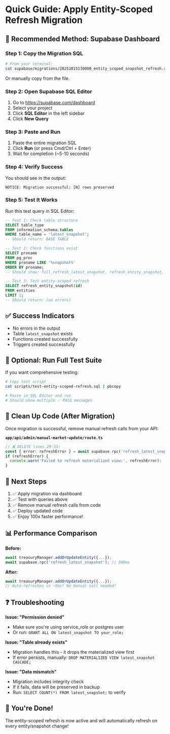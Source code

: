 # Quick Guide: Apply Entity-Scoped Refresh Migration

## 🎯 Recommended Method: Supabase Dashboard

### Step 1: Copy the Migration SQL

```bash
# From your terminal:
cat supabase/migrations/20251015130000_entity_scoped_snapshot_refresh.sql | pbcopy
```

Or manually copy from the file.

### Step 2: Open Supabase SQL Editor

1. Go to https://supabase.com/dashboard
2. Select your project
3. Click **SQL Editor** in the left sidebar
4. Click **New Query**

### Step 3: Paste and Run

1. Paste the entire migration SQL
2. Click **Run** (or press Cmd/Ctrl + Enter)
3. Wait for completion (~5-10 seconds)

### Step 4: Verify Success

You should see in the output:
```
NOTICE: Migration successful: [N] rows preserved
```

### Step 5: Test It Works

Run this test query in SQL Editor:

```sql
-- Test 1: Check table structure
SELECT table_type 
FROM information_schema.tables 
WHERE table_name = 'latest_snapshot';
-- Should return: BASE TABLE

-- Test 2: Check functions exist
SELECT proname 
FROM pg_proc 
WHERE proname LIKE '%snapshot%' 
ORDER BY proname;
-- Should show: full_refresh_latest_snapshot, refresh_entity_snapshot, refresh_latest_snapshot

-- Test 3: Test entity-scoped refresh
SELECT refresh_entity_snapshot(id) 
FROM entities 
LIMIT 1;
-- Should return: (no errors)
```

## ✅ Success Indicators

- No errors in the output
- Table `latest_snapshot` exists
- Functions created successfully
- Triggers created successfully

## 🧪 Optional: Run Full Test Suite

If you want comprehensive testing:

```bash
# Copy test script
cat scripts/test-entity-scoped-refresh.sql | pbcopy

# Paste in SQL Editor and run
# Should show multiple ✅ PASS messages
```

## 🧹 Clean Up Code (After Migration)

Once migration is successful, remove manual refresh calls from your API:

**`app/api/admin/manual-market-update/route.ts`**
```typescript
// ❌ DELETE lines 29-33:
const { error: refreshError } = await supabase.rpc('refresh_latest_snapshot');
if (refreshError) {
  console.warn('Failed to refresh materialized view:', refreshError);
}
```

## 🚀 Next Steps

1. ✅ Apply migration via dashboard
2. ✅ Test with queries above  
3. ✅ Remove manual refresh calls from code
4. ✅ Deploy updated code
5. ✅ Enjoy 100x faster performance!

## 📊 Performance Comparison

**Before:**
```typescript
await treasuryManager.addOrUpdateEntity({...});
await supabase.rpc('refresh_latest_snapshot'); // 500ms
```

**After:**
```typescript
await treasuryManager.addOrUpdateEntity({...});
// Auto-refreshes in ~5ms! No manual call needed!
```

## ❓ Troubleshooting

**Issue: "Permission denied"**
- Make sure you're using service_role or postgres user
- Or run: `GRANT ALL ON latest_snapshot TO your_role;`

**Issue: "Table already exists"**
- Migration handles this - it drops the materialized view first
- If error persists, manually: `DROP MATERIALIZED VIEW latest_snapshot CASCADE;`

**Issue: "Data mismatch"**
- Migration includes integrity check
- If it fails, data will be preserved in backup
- Run: `SELECT COUNT(*) FROM latest_snapshot;` to verify

## 🎉 You're Done!

The entity-scoped refresh is now active and will automatically refresh on every entity/snapshot change!

